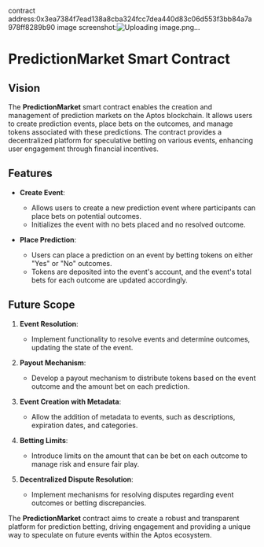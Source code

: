 contract address:0x3ea7384f7ead138a8cba324fcc7dea440d83c06d553f3bb84a7a978ff8289b90
image screenshot:![Uploading image.png…]()


# PredictionMarket Smart Contract

## Vision

The **PredictionMarket** smart contract enables the creation and management of prediction markets on the Aptos blockchain. It allows users to create prediction events, place bets on the outcomes, and manage tokens associated with these predictions. The contract provides a decentralized platform for speculative betting on various events, enhancing user engagement through financial incentives.

## Features

- **Create Event**:

  - Allows users to create a new prediction event where participants can place bets on potential outcomes.
  - Initializes the event with no bets placed and no resolved outcome.

- **Place Prediction**:
  - Users can place a prediction on an event by betting tokens on either "Yes" or "No" outcomes.
  - Tokens are deposited into the event's account, and the event's total bets for each outcome are updated accordingly.

## Future Scope

1. **Event Resolution**:

   - Implement functionality to resolve events and determine outcomes, updating the state of the event.

2. **Payout Mechanism**:

   - Develop a payout mechanism to distribute tokens based on the event outcome and the amount bet on each prediction.

3. **Event Creation with Metadata**:

   - Allow the addition of metadata to events, such as descriptions, expiration dates, and categories.

4. **Betting Limits**:

   - Introduce limits on the amount that can be bet on each outcome to manage risk and ensure fair play.

5. **Decentralized Dispute Resolution**:
   - Implement mechanisms for resolving disputes regarding event outcomes or betting discrepancies.

The **PredictionMarket** contract aims to create a robust and transparent platform for prediction betting, driving engagement and providing a unique way to speculate on future events within the Aptos ecosystem.
